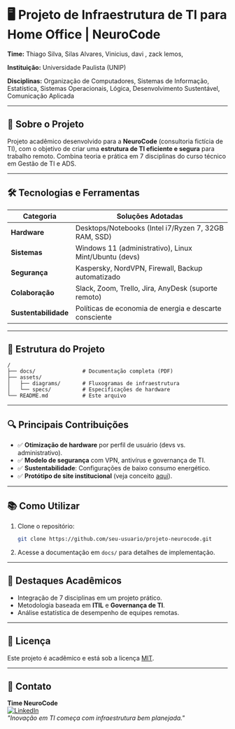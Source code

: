 
# 🖥️ Projeto de Infraestrutura de TI para Home Office | NeuroCode

**Time:** Thiago Silva, Silas Alvares, Vinicius, davi , zack lemos, 

**Instituição:** Universidade Paulista (UNIP)  

**Disciplinas:** Organização de Computadores, Sistemas de Informação, Estatística, Sistemas Operacionais, Lógica, Desenvolvimento Sustentável, Comunicação Aplicada  

---

## 📌 Sobre o Projeto
Projeto acadêmico desenvolvido para a **NeuroCode** (consultoria fictícia de TI), com o objetivo de criar uma **estrutura de TI eficiente e segura** para trabalho remoto. Combina teoria e prática em 7 disciplinas do curso técnico em Gestão de TI e ADS.

---

## 🛠️ Tecnologias e Ferramentas
| Categoria          | Soluções Adotadas                                                                 |
|--------------------|-----------------------------------------------------------------------------------|
| **Hardware**       | Desktops/Notebooks (Intel i7/Ryzen 7, 32GB RAM, SSD)                             |
| **Sistemas**       | Windows 11 (administrativo), Linux Mint/Ubuntu (devs)                             |
| **Segurança**      | Kaspersky, NordVPN, Firewall, Backup automatizado                                 |
| **Colaboração**    | Slack, Zoom, Trello, Jira, AnyDesk (suporte remoto)                               |
| **Sustentabilidade**| Políticas de economia de energia e descarte consciente                           |

---

## 📂 Estrutura do Projeto
```plaintext
/
├── docs/               # Documentação completa (PDF)
├── assets/
│   ├── diagrams/       # Fluxogramas de infraestrutura
│   └── specs/          # Especificações de hardware
└── README.md           # Este arquivo
```

---

## 🔍 Principais Contribuições
- ✅ **Otimização de hardware** por perfil de usuário (devs vs. administrativo).
- ✅ **Modelo de segurança** com VPN, antivírus e governança de TI.
- ✅ **Sustentabilidade**: Configurações de baixo consumo energético.
- ✅ **Protótipo de site institucional** (veja conceito [aqui](#)).

---

## 📚 Como Utilizar
1. Clone o repositório:
   ```bash
   git clone https://github.com/seu-usuario/projeto-neurocode.git
   ```
2. Acesse a documentação em `docs/` para detalhes de implementação.

---

## 🌟 Destaques Acadêmicos
- Integração de 7 disciplinas em um projeto prático.
- Metodologia baseada em **ITIL** e **Governança de TI**.
- Análise estatística de desempenho de equipes remotas.

---

## 📄 Licença
Este projeto é acadêmico e está sob a licença [MIT](LICENSE).

---

## 👥 Contato
**Time NeuroCode**  
[![LinkedIn](https://img.shields.io/badge/-LinkedIn-blue?style=flat&logo=linkedin)](https://linkedin.com)  
*"Inovação em TI começa com infraestrutura bem planejada."* 
```

